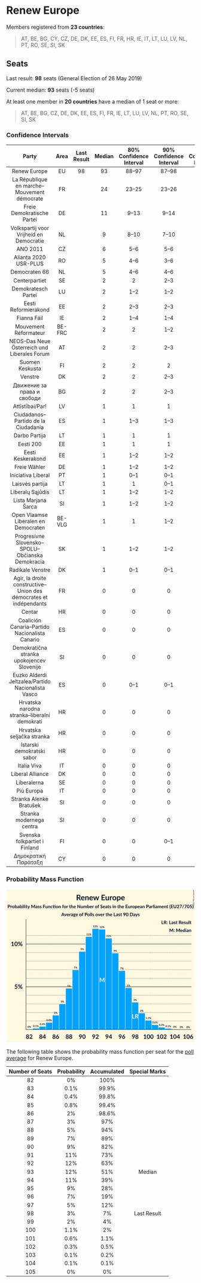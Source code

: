 # Renew Europe

Members registered from **23 countries**:

> AT, BE, BG, CY, CZ, DE, DK, EE, ES, FI, FR, HR, IE, IT, LT, LU, LV, NL, PT, RO, SE, SI, SK

## Seats

Last result: **98** seats (General Election of 26 May 2019)

Current median: **93** seats (-5 seats)

At least one member in **20 countries** have a median of 1 seat or more:

> AT, BE, BG, CZ, DE, DK, EE, ES, FI, FR, IE, LT, LU, LV, NL, PT, RO, SE, SI, SK

### Confidence Intervals

| Party | Area | Last Result | Median | 80% Confidence Interval | 90% Confidence Interval | 95% Confidence Interval | 99% Confidence Interval |
|:-----:|:----:|:-----------:|:------:|:-----------------------:|:-----------------------:|:-----------------------:|:-----------------------:|
| Renew Europe | EU | 98 | 93 | 88–97 | 87–98 | 86–99 | 84–101 |
| La République en marche–Mouvement démocrate | FR | | 24 | 23–25 | 23–26 | 22–26 | 22–28 |
| Freie Demokratische Partei | DE | | 11 | 9–13 | 9–14 | 8–14 | 8–15 |
| Volkspartij voor Vrijheid en Democratie | NL | | 9 | 8–10 | 7–10 | 7–10 | 7–11 |
| ANO 2011 | CZ | | 6 | 5–6 | 5–6 | 5–7 | 4–7 |
| Alianța 2020 USR-PLUS | RO | | 5 | 4–6 | 3–6 | 3–6 | 3–6 |
| Democraten 66 | NL | | 5 | 4–6 | 4–6 | 4–6 | 4–7 |
| Centerpartiet | SE | | 2 | 2 | 2–3 | 2–3 | 1–3 |
| Demokratesch Partei | LU | | 2 | 1–2 | 1–2 | 1–2 | 1–2 |
| Eesti Reformierakond | EE | | 2 | 2–3 | 2–3 | 2–3 | 2–3 |
| Fianna Fáil | IE | | 2 | 1–4 | 1–4 | 1–4 | 1–4 |
| Mouvement Réformateur | BE-FRC | | 2 | 2 | 1–2 | 1–2 | 1–2 |
| NEOS–Das Neue Österreich und Liberales Forum | AT | | 2 | 2 | 2–3 | 2–3 | 1–3 |
| Suomen Keskusta | FI | | 2 | 2 | 2 | 1–2 | 1–2 |
| Venstre | DK | | 2 | 2 | 2–3 | 1–3 | 1–3 |
| Движение за права и свободи | BG | | 2 | 2 | 2–3 | 1–3 | 1–3 |
| Attīstībai/Par! | LV | | 1 | 1 | 1 | 1 | 1 |
| Ciudadanos–Partido de la Ciudadanía | ES | | 1 | 1–3 | 1–3 | 0–3 | 0–4 |
| Darbo Partija | LT | | 1 | 1 | 1 | 1 | 1 |
| Eesti 200 | EE | | 1 | 1 | 1 | 1 | 1 |
| Eesti Keskerakond | EE | | 1 | 1–2 | 1–2 | 1–2 | 1–2 |
| Freie Wähler | DE | | 1 | 1–2 | 1–2 | 1–2 | 1–2 |
| Iniciativa Liberal | PT | | 1 | 0–1 | 0–1 | 0–2 | 0–2 |
| Laisvės partija | LT | | 1 | 1 | 0–1 | 0–1 | 0–1 |
| Liberalų Sąjūdis | LT | | 1 | 1–2 | 1–2 | 1–2 | 1–2 |
| Lista Marjana Šarca | SI | | 1 | 1–2 | 1–2 | 1–2 | 1–3 |
| Open Vlaamse Liberalen en Democraten | BE-VLG | | 1 | 1 | 1–2 | 1–2 | 1–2 |
| Progresívne Slovensko–SPOLU–Občianska Demokracia | SK | | 1 | 1–2 | 1–2 | 1–2 | 1–2 |
| Radikale Venstre | DK | | 1 | 0–1 | 0–1 | 0–1 | 0–1 |
| Agir, la droite constructive–Union des démocrates et indépendants | FR | | 0 | 0 | 0 | 0 | 0 |
| Centar | HR | | 0 | 0 | 0 | 0 | 0 |
| Coalición Canaria–Partido Nacionalista Canario | ES | | 0 | 0 | 0 | 0 | 0–1 |
| Demokratična stranka upokojencev Slovenije | SI | | 0 | 0 | 0 | 0 | 0 |
| Euzko Alderdi Jeltzalea/Partido Nacionalista Vasco | ES | | 0 | 0–1 | 0–1 | 0–1 | 0–2 |
| Hrvatska narodna stranka–liberalni demokrati | HR | | 0 | 0 | 0 | 0 | 0 |
| Hrvatska seljačka stranka | HR | | 0 | 0 | 0 | 0 | 0 |
| Istarski demokratski sabor | HR | | 0 | 0 | 0 | 0 | 0 |
| Italia Viva | IT | | 0 | 0 | 0 | 0 | 0–4 |
| Liberal Alliance | DK | | 0 | 0 | 0 | 0 | 0 |
| Liberalerna | SE | | 0 | 0 | 0 | 0–1 | 0–1 |
| Più Europa | IT | | 0 | 0 | 0 | 0 | 0 |
| Stranka Alenke Bratušek | SI | | 0 | 0 | 0 | 0 | 0 |
| Stranka modernega centra | SI | | 0 | 0 | 0 | 0 | 0 |
| Svenska folkpartiet i Finland | FI | | 0 | 0 | 0–1 | 0–1 | 0–1 |
| Δημοκρατική Παράταξη | CY | | 0 | 0 | 0 | 0 | 0 |

### Probability Mass Function

![Graph with seats probability mass function not yet produced](average-2021-07-31-seats-pmf-reneweurope.png "Seats Probability Mass Function")

The following table shows the probability mass function per seat for the [poll average](average-2021-07-31.html) for Renew Europe.

| Number of Seats | Probability | Accumulated | Special Marks |
|:---------------:|:-----------:|:-----------:|:-------------:|
| 82 | 0% | 100% |  |
| 83 | 0.1% | 99.9% |  |
| 84 | 0.4% | 99.8% |  |
| 85 | 0.8% | 99.4% |  |
| 86 | 2% | 98.6% |  |
| 87 | 3% | 97% |  |
| 88 | 5% | 94% |  |
| 89 | 7% | 89% |  |
| 90 | 9% | 82% |  |
| 91 | 11% | 73% |  |
| 92 | 12% | 63% |  |
| 93 | 12% | 51% | Median |
| 94 | 11% | 39% |  |
| 95 | 9% | 28% |  |
| 96 | 7% | 19% |  |
| 97 | 5% | 12% |  |
| 98 | 3% | 7% | Last Result |
| 99 | 2% | 4% |  |
| 100 | 1.1% | 2% |  |
| 101 | 0.6% | 1.1% |  |
| 102 | 0.3% | 0.5% |  |
| 103 | 0.1% | 0.2% |  |
| 104 | 0.1% | 0.1% |  |
| 105 | 0% | 0% |  |


